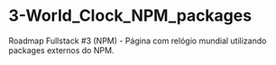 # 3-World_Clock_NPM_packages
Roadmap Fullstack #3 (NPM) - Página com relógio mundial utilizando packages externos do NPM.
